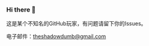 ### Hi there 👋

这是某个不知名的GitHub玩家，有问题请留下你的Issues。

电子邮件：[theshadowdumb@gmail.com](mailto:theshadowdumb@gmail.com)

<!--
**ShadowDumb/ShadowDumb** is a ✨ _special_ ✨ repository because its `README.md` (this file) appears on your GitHub profile.

Here are some ideas to get you started:

- 🔭 I’m currently working on ...
- 🌱 I’m currently learning ...
- 👯 I’m looking to collaborate on ...
- 🤔 I’m looking for help with ...
- 💬 Ask me about ...
- 📫 How to reach me: ...
- 😄 Pronouns: ...
- ⚡ Fun fact: ...
-->
